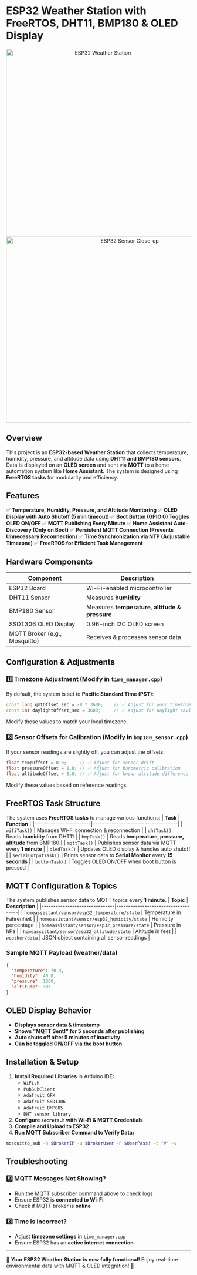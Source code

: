 # ESP32 Weather Station with FreeRTOS, DHT11, BMP180 & OLED Display

<p align="center">
  <img src="https://i.imgur.com/6BIa1wq.jpeg" alt="ESP32 Weather Station" width="512" height="512">
  <img src="https://i.imgur.com/H0yqByr.png" alt="ESP32 Sensor Close-up" width="658" height="506">
</p>

## Overview
This project is an **ESP32-based Weather Station** that collects temperature, humidity, pressure, and altitude data using **DHT11 and BMP180 sensors**. Data is displayed on an **OLED screen** and sent via **MQTT** to a home automation system like **Home Assistant**. The system is designed using **FreeRTOS tasks** for modularity and efficiency.

## Features
✅ **Temperature, Humidity, Pressure, and Altitude Monitoring**
✅ **OLED Display with Auto Shutoff (5 min timeout)**
✅ **Boot Button (GPIO 0) Toggles OLED ON/OFF**
✅ **MQTT Publishing Every Minute**
✅ **Home Assistant Auto-Discovery (Only on Boot)**
✅ **Persistent MQTT Connection (Prevents Unnecessary Reconnection)**
✅ **Time Synchronization via NTP (Adjustable Timezone)**
✅ **FreeRTOS for Efficient Task Management**

## Hardware Components
| Component              | Description                          |
|------------------------|--------------------------------------|
| ESP32 Board           | Wi-Fi-enabled microcontroller       |
| DHT11 Sensor          | Measures **humidity**               |
| BMP180 Sensor         | Measures **temperature, altitude & pressure** |
| SSD1306 OLED Display  | 0.96-inch I2C OLED screen           |
| MQTT Broker (e.g., Mosquitto) | Receives & processes sensor data |

## Configuration & Adjustments
### **1️⃣ Timezone Adjustment** (Modify in `time_manager.cpp`)
By default, the system is set to **Pacific Standard Time (PST)**:
```cpp
const long gmtOffset_sec = -8 * 3600;    // ✅ Adjust for your timezone
const int daylightOffset_sec = 3600;     // ✅ Adjust for daylight savings
```
Modify these values to match your local timezone.

### **2️⃣ Sensor Offsets for Calibration** (Modify in `bmp180_sensor.cpp`)
If your sensor readings are slightly off, you can adjust the offsets:
```cpp
float tempOffset = 0.0;     // ✅ Adjust for sensor drift
float pressureOffset = 0.0; // ✅ Adjust for barometric calibration
float altitudeOffset = 0.0; // ✅ Adjust for known altitude difference
```
Modify these values based on reference readings.

## FreeRTOS Task Structure
The system uses **FreeRTOS tasks** to manage various functions:
| **Task**               | **Function**                        |
|------------------------|------------------------------------|
| `wifiTask()`          | Manages Wi-Fi connection & reconnection |
| `dhtTask()`          | Reads **humidity** from DHT11       |
| `bmpTask()`          | Reads **temperature, pressure, altitude** from BMP180 |
| `mqttTask()`         | Publishes sensor data via MQTT every **1 minute** |
| `oledTask()`         | Updates OLED display & handles auto shutoff |
| `serialOutputTask()` | Prints sensor data to **Serial Monitor** every **15 seconds** |
| `buttonTask()`       | Toggles OLED ON/OFF when boot button is pressed |

## MQTT Configuration & Topics
The system publishes sensor data to MQTT topics every **1 minute**.
| **Topic**                     | **Description**                    |
|-------------------------------|------------------------------------|
| `homeassistant/sensor/esp32_temperature/state` | Temperature in Fahrenheit |
| `homeassistant/sensor/esp32_humidity/state`    | Humidity percentage |
| `homeassistant/sensor/esp32_pressure/state`    | Pressure in hPa |
| `homeassistant/sensor/esp32_altitude/state`    | Altitude in feet |
| `weather/data`                 | JSON object containing all sensor readings |

### **Sample MQTT Payload (weather/data)**
```json
{
  "temperature": 70.3,
  "humidity": 40.0,
  "pressure": 1000,
  "altitude": 383
}
```

## OLED Display Behavior
- **Displays sensor data & timestamp**
- **Shows "MQTT Sent!" for 5 seconds after publishing**
- **Auto shuts off after 5 minutes of inactivity**
- **Can be toggled ON/OFF via the boot button**

## Installation & Setup
1. **Install Required Libraries** in Arduino IDE:
   - `WiFi.h`
   - `PubSubClient`
   - `Adafruit GFX`
   - `Adafruit SSD1306`
   - `Adafruit BMP085`
   - `DHT sensor library`
2. **Configure `secrets.h` with Wi-Fi & MQTT Credentials**
3. **Compile and Upload to ESP32**
4. **Run MQTT Subscriber Command to Verify Data:**
```sh
mosquitto_sub -h $BrokerIP -u $BrokerUser -P $UserPass! -t "#" -v
```

## Troubleshooting
### **2️⃣ MQTT Messages Not Showing?**
- Run the MQTT subscriber command above to check logs
- Ensure ESP32 is **connected to Wi-Fi**
- Check if MQTT broker is **online**

### **3️⃣ Time is Incorrect?**
- Adjust **timezone settings** in `time_manager.cpp`
- Ensure ESP32 has an **active internet connection**

---
🚀 **Your ESP32 Weather Station is now fully functional!** Enjoy real-time environmental data with MQTT & OLED integration! 🚀


